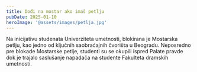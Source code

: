 ```yaml
---
title: Dođi na mostar ako imaš petlju
pubDate: 2025-01-10
heroImage: '@assets/images/petlja.jpg'
---
```

Na inicijativu studenata Univerziteta umetnosti, blokirana je Mostarska petlju, kao jedno od ključnih saobraćajnih čvorišta u Beogradu. Neposredno pre blokade Mostarske petlje, studenti su se okupili ispred Palate pravde dok je trajalo saslušanje napadača na studente Fakulteta dramskih umetnosti.
